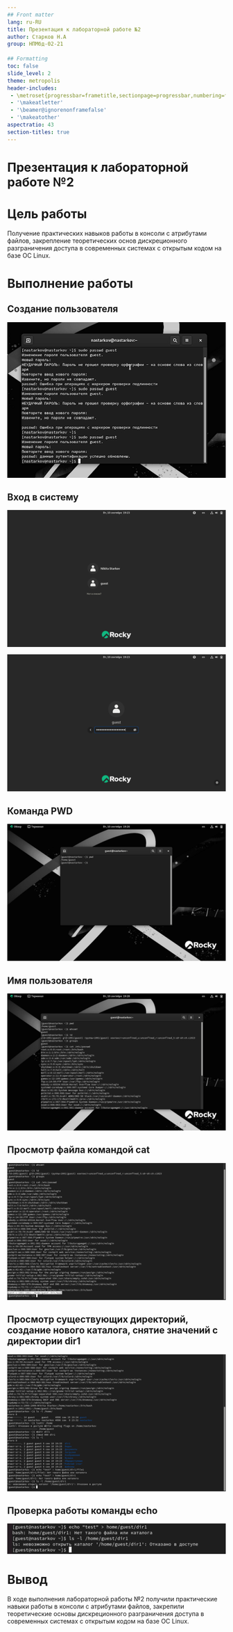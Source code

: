 ```yaml
---
## Front matter
lang: ru-RU
title: Презентация к лабораторной работе №2
author: Старков Н.А
group: НПМбд-02-21

## Formatting
toc: false
slide_level: 2
theme: metropolis
header-includes: 
 - \metroset{progressbar=frametitle,sectionpage=progressbar,numbering=fraction}
 - '\makeatletter'
 - '\beamer@ignorenonframefalse'
 - '\makeatother'
aspectratio: 43
section-titles: true
---
```


# Презентация к лабораторной работе №2

# Цель работы

Получение практических навыков работы в консоли с атрибутами файлов, закрепление теоретических основ дискреционного разграничения доступа в современных системах с открытым кодом на базе ОС Linux.

# Выполнение работы

## Создание пользователя

![Создание гостевого пользователя](image/0.png)

## Вход в систему

![Вход в систему](image/1.png)

![Ввод пароля](image/2.png)

## Команда PWD

![Команда pwd](image/3.png)

## Имя пользователя

![Команда whoami](image/4.png)

## Просмотр файла командой cat

![Команда cat /etc/passwd](image/5.png)

## Просмотр существующих директорий, создание нового каталога, снятие значений с директории dir1

![Команды ls -l, lsattr, mkdir](image/6.png)

## Проверка работы команды echo

![Команда echo](image/7.png)

# Вывод
В ходе выполнения лабораторной работы №2 получили практические навыки работы в консоли с атрибутами файлов, закрепили теоретические основы дискреционного разграничения доступа в современных системах с открытым кодом на базе ОС Linux.

